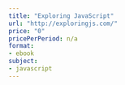 ```yaml
---
title: "Exploring JavaScript"
url: "http://exploringjs.com/"
price: "0"
pricePerPeriod: n/a
format: 
- ebook
subject: 
- javascript
---
```

